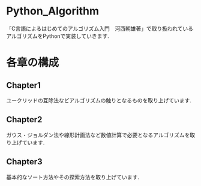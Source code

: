 # Python_Algorithm
「C言語によるはじめてのアルゴリズム入門　河西朝雄著」で取り扱われているアルゴリズムをPythonで実装していきます.

# 各章の構成
## Chapter1
ユークリッドの互除法などアルゴリズムの触りとなるものを取り上げています.

## Chapter2
ガウス・ジョルダン法や線形計画法など数値計算で必要となるアルゴリズムを取り上げています.

## Chapter3
基本的なソート方法やその探索方法を取り上げています.
